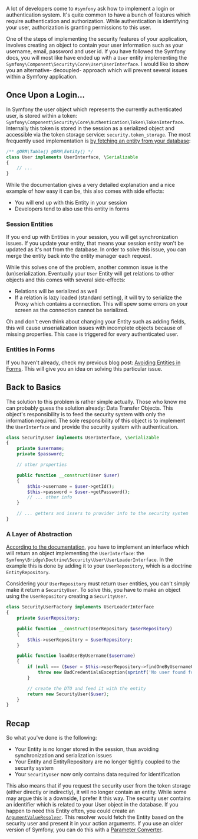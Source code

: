 [//]: # (TITLE: Decoupling Your Security User)
[//]: # (DATE: 2016-07-03T10:00:00+01:00)
[//]: # (TAGS: symfony, security, php, data transfer object, session, serialize, entity)

A lot of developers come to `#symfony` ask how to implement a login or authentication system. It's quite common to
have a bunch of features which require authentication and authorization. While authentication is identifying your user,
authorization is granting permissions to this user.

One of the steps of implementing the security features of your application, involves creating an object to contain
your user information such as your username, email, password and user id. If you have followed the Symfony docs,
you will most like have ended up with a `User` entity implementing the
`Symfony\Component\Security\Core\User\UserInterface`. I would like to show you an alternative- decoupled- approach
which will prevent several issues within a Symfony application.

## Once Upon a Login...
In Symfony the user object which represents the currently authenticated user, is stored within a token:
`Symfony\Component\Security\Core\Authentication\Token\TokenInterface`. Internally this token is stored in the session as
a serialized object and accessible via the token storage service: `security.token_storage`. The most frequently used
implementation is [by fetching an entity from your database][entity user provider]:

```php
/** @ORM\Table() @ORM\Entity() */
class User implements UserInterface, \Serializable
{
    // ...
}
```

While the documentation gives a very detailed explanation and a nice example of how easy it can be, this also comes with
side effects:
 - You will end up with this Entity in your session
 - Developers tend to also use this entity in forms

### Session Entities

If you end up with Entities in your session, you will get synchronization issues. If you update your entity, that means
your session entity won't be updated as it's not from the database. In order to solve this issue, you can merge the
entity back into the entity manager each request.

While this solves one of the problem, another common issue is the (un)serialization. Eventually your `User` Entity
will get relations to other objects and this comes with several side-effects:
 - Relations will be serialized as well
 - If a relation is lazy loaded (standard setting), it will try to serialize the Proxy which contains a connection. This
   will spew some errors on your screen as the connection cannot be serialized.

Oh and don't even think about changing your Entity such as adding fields, this will cause unserialization issues
with incomplete objects because of missing properties. This case is triggered for every authenticated user.

### Entities in Forms
If you haven't already, check my previous blog post: [Avoiding Entities in Forms][avoiding-entities-in-forms]. This will
give you an idea on solving this particular issue.

## Back to Basics
The solution to this problem is rather simple actually. Those who know me can probably guess the solution already:
Data Transfer Objects. This object's responsibility is to feed the security system with only the information required.
The sole responsibility of this object is to implement the `UserInterface` and provide the security system with
authentication.

```php
class SecurityUser implements UserInterface, \Serializable
{
    private $username;
    private $password;

    // other properties

    public function __construct(User $user)
    {
        $this->username = $user->getId();
        $this->password = $user->getPassword();
        // ... other info
    }

    // ... getters and issers to provider info to the security system
}
```

### A Layer of Abstraction
[According to the documentation][loadUserByUsername], you have to implement an interface which will return an object
implementing the `UserInterface`: the `Symfony\Bridge\Doctrine\Security\User\UserLoaderInterface`. In the example this
is done by adding it to your `UserRepository`, which is a doctrine `EntityRepository`.

Considering your `UserRepository` must return `User` entities, you can't simply make it return a `SecurityUser`. To
solve this, you have to make an object using the `UserRepository` creating a `SecurityUser`.

```php
class SecurityUserFactory implements UserLoaderInterface
{
    private $userRepository;

    public function __construct(UserRepository $userRepository)
    {
        $this->userRepository = $userRepository;
    }

    public function loadUserByUsername($username)
    {
        if (null === ($user = $this->userRepository->findOneByUsernameOrId($username))) {
            throw new BadCredentialsException(sprintf('No user found for "%s"', $username));
        }

        // create the DTO and feed it with the entity
        return new SecurityUser($user);
    }
}
```
## Recap
So what you've done is the following:
 - Your Entity is no longer stored in the session, thus avoiding synchronization and serialization issues
 - Your Entity and EntityRepository are no longer tightly coupled to the security system
 - Your `SecurityUser` now only contains data required for identification

This also means that if you request the security user from the token storage (either directly or indirectly), it will
no longer contain an entity. While some may argue this is a downside, I prefer it this way. The security user contains
an identifier which is related to your User object in the database. If you happen to need this Entity often, you could
create an [`ArgumentValueResolver`][argument value resolver]. This resolver would fetch the Entity based on the security
user and present it in your action arguments. If you use an older version of Symfony, you can do this with a [Parameter
Converter][parameter converter].

[entity user provider]:http://symfony.com/doc/current/cookbook/security/entity_provider.html
[avoiding-entities-in-forms]:http://stovepipe.systems/post/avoiding-entities-in-forms
[loadUserByUsername]:http://symfony.com/doc/current/cookbook/security/entity_provider.html#using-a-custom-query-to-load-the-user
[argument value resolver]:http://symfony.com/doc/current/cookbook/controller/argument_value_resolver.html
[parameter converter]:http://symfony.com/doc/current/bundles/SensioFrameworkExtraBundle/annotations/converters.html
